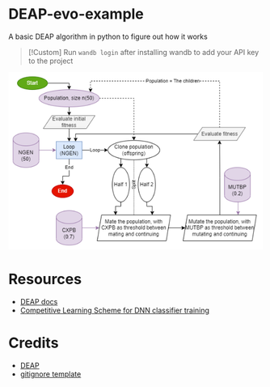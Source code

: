 # DEAP-evo-example
A basic DEAP algorithm in python to figure out how it works

>[!Custom]
> Run `wandb login` after installing wandb to add your API key to the project

![DEAP image](./DEAP%20process%20diagram.png)

# Resources
- [DEAP docs](https://deap.readthedocs.io/en/master/)
- [Competitive Learning Scheme for DNN classifier training](https://www.sciencedirect.com/science/article/abs/pii/S1568494623006804#b24)

# Credits
- [DEAP](https://deap.readthedocs.io/en/master/overview.html)
- [gitignore template](https://github.com/github/gitignore/blob/main/Python.gitignore)